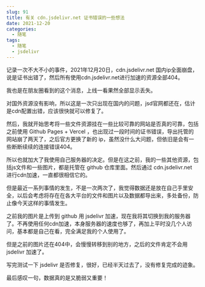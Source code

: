 ```yaml
---
slug: 91
title: 有关 cdn.jsdelivr.net 证书错误的一些想法
date: 2021-12-20
categories: 
  - 随笔
tags: 
  - 随笔
  - jsdelivr
---
```



记录一次不大不小的事件，2021年12月20日，cdn.jsdelivr.net 国内ip全面崩盘，说是证书出错了，然后所有使用cdn.jsdelivr.net进行加速的资源全部404。

我也是在朋友圈看到的这个消息，上线一看果然全部显示丢失。

对国外资源没有影响，所以这是一次只出现在国内的问题，jsd官网都还在，估计是cdn配置出错，应该很快就可以修复了。

然后，我就开始思考将一些文件资源挂在一些比较可靠的网站是否真的可靠，包括之前使用 Github Pages + Vercel ，也出现过一段时间的证书错误，导出托管的网站崩了两天了，之后官方更换了新的 ip，虽然没什么大问题，但依旧是会有一些断断续续的连接错误404。

所以也就加大了我使用自己服务器的决定。但是在这之前，我的一些其他资源，包括js文件和一些图片，都是托管在 github 仓库里面。然后通过 cdn.jsdelivr.net 进行cdn加速，一直都很相信它的。

但是最近一系列事情的发生，不是一次两次了，我觉得数据还是放在自己手里安全，以后会考虑将存在在各大平台的文件和图片以及数据都导出来，多处备份，防止像今天这样的事情发生。

之前我的图片是上传到 github 用 jsdelivr 加速，现在我将其切换到我的服务器了。不再使用任何cdn加速，本身服务器的速度也够了，再加上平时没几个人访问，基本都是自己在看，完全满足我的个人使用了。

但是之前的图片还在404中，会慢慢转移到别的地方，之后的文件肯定不会用jsdelivr 加速了。

写完测试一下 jsdelivr 是否修复，很好，已经半天过去了，没有修复完成的迹象。

最后感叹一句，数据真的是又脆弱又重要！

